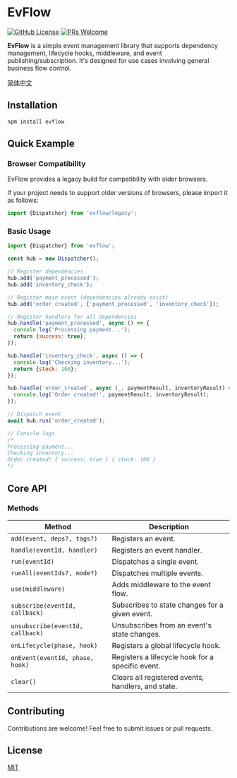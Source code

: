 # EvFlow

[![GitHub License](https://img.shields.io/github/license/dafengzhen/evflow?color=blue)](https://github.com/dafengzhen/evflow)
[![PRs Welcome](https://img.shields.io/badge/PRs-welcome-brightgreen.svg)](https://github.com/dafengzhen/evflow/pulls)

**EvFlow** is a simple event management library that supports dependency management, lifecycle hooks, middleware, and
event publishing/subscription. It's designed for use cases involving general business flow control.

[简体中文](./README.zh.md)

## Installation

```bash
npm install evflow
```

## Quick Example

### Browser Compatibility

EvFlow provides a legacy build for compatibility with older browsers.

If your project needs to support older versions of browsers, please import it as follows:

```javascript
import {Dispatcher} from 'evflow/legacy';
```

### Basic Usage

```javascript
import {Dispatcher} from 'evflow';

const hub = new Dispatcher();

// Register dependencies
hub.add('payment_processed');
hub.add('inventory_check');

// Register main event (dependencies already exist)
hub.add('order_created', ['payment_processed', 'inventory_check']);

// Register handlers for all dependencies
hub.handle('payment_processed', async () => {
  console.log('Processing payment...');
  return {success: true};
});

hub.handle('inventory_check', async () => {
  console.log('Checking inventory...');
  return {stock: 100};
});

hub.handle('order_created', async (_, paymentResult, inventoryResult) => {
  console.log('Order created!', paymentResult, inventoryResult);
});

// Dispatch event
await hub.run('order_created');

// Console logs
/*
Processing payment...
Checking inventory...
Order created! { success: true } { stock: 100 }
*/
```

## Core API

### Methods

| Method                           | Description                                        |
|----------------------------------|----------------------------------------------------|
| `add(event, deps?, tags?)`       | Registers an event.                                |
| `handle(eventId, handler)`       | Registers an event handler.                        |
| `run(eventId)`                   | Dispatches a single event.                         |
| `runAll(eventIds?, mode?)`       | Dispatches multiple events.                        |
| `use(middleware)`                | Adds middleware to the event flow.                 |
| `subscribe(eventId, callback)`   | Subscribes to state changes for a given event.     |
| `unsubscribe(eventId, callback)` | Unsubscribes from an event's state changes.        |
| `onLifecycle(phase, hook)`       | Registers a global lifecycle hook.                 |
| `onEvent(eventId, phase, hook)`  | Registers a lifecycle hook for a specific event.   |
| `clear()`                        | Clears all registered events, handlers, and state. |

## Contributing

Contributions are welcome! Feel free to submit issues or pull requests.

## License

[MIT](https://opensource.org/licenses/MIT)

